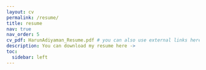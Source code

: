 ```yaml
---
layout: cv
permalink: /resume/
title: resume
nav: true
nav_order: 5
cv_pdf: HarunAdiyaman_Resume.pdf # you can also use external links here
description: You can download my resume here ->
toc:
  sidebar: left
---
```

